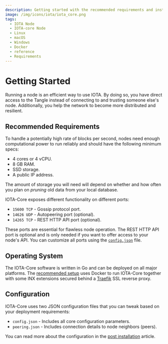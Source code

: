 ```yaml
---
description: Getting started with the recommended requirements and installation links.
image: /img/icons/iota/iota_core.png
tags:
  - IOTA Node
  - IOTA-core Node
  - Linux
  - macOS
  - Windows
  - Docker
  - reference
  - Requirements
---
```


# Getting Started

Running a node is an efficient way to use IOTA. By doing so, you have direct access to the Tangle instead of connecting
to and trusting someone else's node. Additionally, you help the network to become more distributed and resilient.

## Recommended Requirements

To handle a potentially high rate of blocks per second, nodes need enough computational power to run reliably and
should have the following minimum specs:

- 4 cores or 4 vCPU.
- 8 GB RAM.
- SSD storage.
- A public IP address.

The amount of storage you will need will depend on whether and how often you plan on _pruning_ old data from your local
database.

IOTA-Core exposes different functionality on different ports:

- `15600 TCP` - Gossip protocol port.
- `14626 UDP` - Autopeering port (optional).
- `14265 TCP` - REST HTTP API port (optional).

These ports are essential for flawless node operation. The REST HTTP API port is optional and is only needed if
you want to offer access to your node's API. You can customize all ports using
the [`config.json`](../how_tos/post_installation.md) file.

## Operating System

The IOTA-Core software is written in Go and can be deployed on all major platforms.
The [recommended setup](../how_tos/using_docker.md) uses Docker to run IOTA-Core together with some INX extensions
secured behind a [Traefik](https://traefik.io) SSL reverse proxy.

## Configuration

IOTA-Core uses two JSON configuration files that you can tweak based on your deployment requirements:

- `config.json` - Includes all core configuration parameters.
- `peering.json` - Includes connection details to node neighbors (peers).

You can read more about the configuration in the [post installation](../how_tos/post_installation.md) article.
